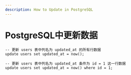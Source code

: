 ```yaml
---
description: How to Update in PostgreSQL
---
```


# PostgreSQL中更新数据

```text
-- 更新 users 表中列名为 updated_at 的所有行数据
update users set updated_at = now();

-- 更新 users 表中列名为 updated_at 条件为 id = 1 这一行数据
update users set updated_at = now() where id = 1;

```

